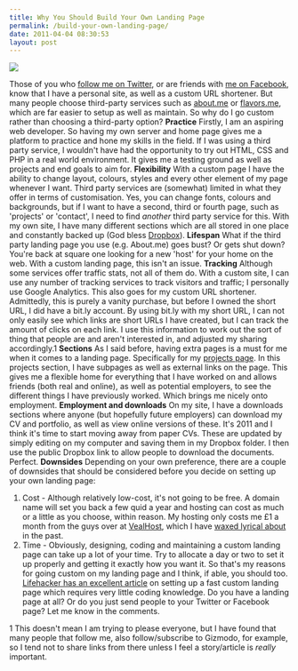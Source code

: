 ```yaml
---
title: Why You Should Build Your Own Landing Page
permalink: /build-your-own-landing-page/
date: 2011-04-04 08:30:53
layout: post
---
```


![](http://therobb.com/wp-content/uploads/2011-04-therobb-300x271.png)

Those of you who [follow me on Twitter](http://twitter.com/rmlewisuk), or are friends with [me on Facebook](http://facebook.com/rmlewisuk), know that I have a personal site, as well as a custom URL shortener. But many people choose third-party services such as [about.me](http://about.me) or [flavors.me](http://flavors.me), which are far easier to setup as well as maintain. So why do I go custom rather than choosing a third-party option?  **Practice** Firstly, I am an aspiring web developer. So having my own server and home page gives me a platform to practice and hone my skills in the field. If I was using a third party service, I wouldn't have had the opportunity to try out HTML, CSS and PHP in a real world environment. It gives me a testing ground as well as projects and end goals to aim for. **Flexibility** With a custom page I have the ability to change layout, colours, styles and every other element of my page whenever I want. Third party services are (somewhat) limited in what they offer in terms of customisation. Yes, you can change fonts, colours and backgrounds, but if I want to have a second, third or fourth page, such as 'projects' or 'contact', I need to find _another_ third party service for this. With my own site, I have many different sections which are all stored in one place and constantly backed up (God bless [Dropbox](http://therobb.co.uk/dropbox)). **Lifespan** What if the third party landing page you use (e.g. About.me) goes bust? Or gets shut down? You're back at square one looking for a new 'host' for your home on the web. With a custom landing page, this isn't an issue. **Tracking** Although some services offer traffic stats, not all of them do. With a custom site, I can use any number of tracking services to track visitors and traffic; I personally use Google Analytics. This also goes for my custom URL shortener. Admittedly, this is purely a vanity purchase, but before I owned the short URL, I did have a bit.ly account. By using bit.ly with my short URL, I can not only easily see which links are short URLs I have created, but I can track the amount of clicks on each link. I use this information to work out the sort of thing that people are and aren't interested in, and adjusted my sharing accordingly.1 **Sections** As I said before, having extra pages is a must for me when it comes to a landing page. Specifically for my [projects page](http://therobb.co.uk/projects). In this projects section, I have subpages as well as external links on the page. This gives me a flexible home for everything that I have worked on and allows friends (both real and online), as well as potential employers, to see the different things I have previously worked. Which brings me nicely onto employment. **Employment and downloads** On my site, I have a downloads sections where anyone (but hopefully future employers) can download my CV and portfolio, as well as view online versions of these. It's 2011 and I think it's time to start moving away from paper CVs. These are updated by simply editing on my computer and saving them in my Dropbox folder. I then use the public Dropbox link to allow people to download the documents. Perfect. **Downsides** Depending on your own preference, there are a couple of downsides that should be considered before you decide on setting up your own landing page: 

  1. Cost - Although relatively low-cost, it's not going to be free. A domain name will set you back a few quid a year and hosting can cost as much or a little as you choose, within reason. My hosting only costs me £1 a month from the guys over at [VealHost](http://vealhost.com), which I have [waxed lyrical about](http://therobb.com/2011-02-3124389459/) in the past.
  2. Time - Obviously, designing, coding and maintaining a custom landing page can take up a lot of your time. Try to allocate a day or two to set it up properly and getting it exactly how you want it.
So that's my reasons for going custom on my landing page and I think, if able, you should too. [Lifehacker has an excellent article](http://lifehacker.com/#!5636983/how-to-make-and-host-your-own-custom-personal-landing-page) on setting up a fast custom landing page which requires very little coding knowledge. Do you have a landing page at all? Or do you just send people to your Twitter or Facebook page? Let me know in the comments. 

1 This doesn't mean I am trying to please everyone, but I have found that many people that follow me, also follow/subscribe to Gizmodo, for example, so I tend not to share links from there unless I feel a story/article is _really_ important.

